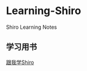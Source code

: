 # Learning-Shiro
Shiro Learning Notes

## 学习用书
[跟我学Shiro](http://jinnianshilongnian.iteye.com/blog/2018398)


